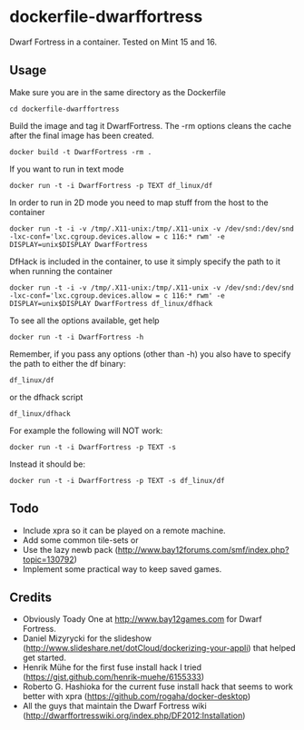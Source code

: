 dockerfile-dwarffortress
========================

Dwarf Fortress in a container. Tested on Mint 15 and 16.

Usage
-----

Make sure you are in the same directory as the Dockerfile

    cd dockerfile-dwarffortress

Build the image and tag it DwarfFortress. The -rm options cleans the cache after the final image has been created.

    docker build -t DwarfFortress -rm .

If you want to run in text mode

    docker run -t -i DwarfFortress -p TEXT df_linux/df

In order to run in 2D mode you need to map stuff from the host to the container

    docker run -t -i -v /tmp/.X11-unix:/tmp/.X11-unix -v /dev/snd:/dev/snd -lxc-conf='lxc.cgroup.devices.allow = c 116:* rwm' -e DISPLAY=unix$DISPLAY DwarfFortress

DfHack is included in the container, to use it simply specify the path to it when running the container

    docker run -t -i -v /tmp/.X11-unix:/tmp/.X11-unix -v /dev/snd:/dev/snd -lxc-conf='lxc.cgroup.devices.allow = c 116:* rwm' -e DISPLAY=unix$DISPLAY DwarfFortress df_linux/dfhack

To see all the options available, get help

    docker run -t -i DwarfFortress -h

Remember, if you pass any options (other than -h) you also have to specify the path to either the df binary:

    df_linux/df

 or the dfhack script

    df_linux/dfhack

For example the following will NOT work:

    docker run -t -i DwarfFortress -p TEXT -s

Instead it should be:

    docker run -t -i DwarfFortress -p TEXT -s df_linux/df

Todo
----

* Include xpra so it can be played on a remote machine.
* Add some common tile-sets or
* Use the lazy newb pack (http://www.bay12forums.com/smf/index.php?topic=130792)
* Implement some practical way to keep saved games.

Credits
-------

* Obviously Toady One at http://www.bay12games.com for Dwarf Fortress.
* Daniel Mizyrycki for the slideshow (http://www.slideshare.net/dotCloud/dockerizing-your-appli) that helped get started.
* Henrik Mühe for the first fuse install hack I tried (https://gist.github.com/henrik-muehe/6155333)
* Roberto G. Hashioka for the current fuse install hack that seems to work better with xpra (https://github.com/rogaha/docker-desktop)
* All the guys that maintain the Dwarf Fortress wiki (http://dwarffortresswiki.org/index.php/DF2012:Installation)
